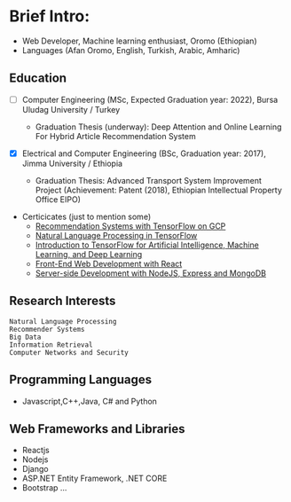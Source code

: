 # Brief Intro:
- Web Developer, Machine learning enthusiast, Oromo (Ethiopian)
- Languages (Afan Oromo, English, Turkish, Arabic, Amharic)

## Education

- [ ] Computer Engineering (MSc, Expected Graduation year: 2022), Bursa Uludag University / Turkey
   - Graduation Thesis (underway): Deep Attention and Online Learning For Hybrid Article Recommendation System 
   
- [X] Electrical and Computer Engineering (BSc, Graduation year: 2017), Jimma University / Ethiopia
  - Graduation Thesis: Advanced Transport System Improvement Project (Achievement: Patent (2018), Ethiopian Intellectual Property Office EIPO)

- Certicicates (just to mention some)
  - [Recommendation Systems with TensorFlow on GCP](https://www.coursera.org/account/accomplishments/records/PCLZ8UW4UKA3)
  - [Natural Language Processing in TensorFlow](https://www.coursera.org/account/accomplishments/certificate/QJPBETMDBLLR)
  - [Introduction to TensorFlow for Artificial Intelligence, Machine Learning, and Deep Learning](https://www.coursera.org/account/accomplishments/certificate/U7VBXYE6NNE4)
  - [Front-End Web Development with React](https://www.coursera.org/account/accomplishments/certificate/MDJQ7L4Y4H55)
  - [Server-side Development with NodeJS, Express and MongoDB](https://www.coursera.org/account/accomplishments/certificate/47N6RDC3TF6J)


## Research Interests
```
Natural Language Processing
Recommender Systems
Big Data
Information Retrieval
Computer Networks and Security
```

## Programming Languages
-  Javascript,C++,Java, C# and Python

## Web Frameworks and Libraries
- Reactjs
- Nodejs
- Django
- ASP.NET Entity Framework, .NET CORE
- Bootstrap ...



